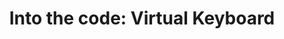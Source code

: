 ---
layout: blog
title: "Into the code: Virtual Keyboard"
summary: Ever wonder when your skills in a particular language are enough to quell that imposter syndrome, read on.
img: ballandpaddle.jpg
tags: ["project_insights"]
---